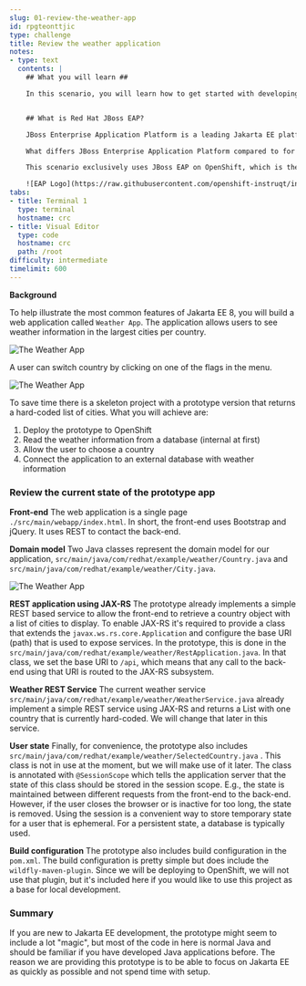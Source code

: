 ```yaml
---
slug: 01-review-the-weather-app
id: rpgteonttjic
type: challenge
title: Review the weather application
notes:
- type: text
  contents: |
    ## What you will learn ##

    In this scenario, you will learn how to get started with developing Jakarta EE 8 application using JBoss Enterprise Application Platform on OpenShift. This scenario is targeted for developers that haven't used Jakarta EE before and covers the most common parts of Jakarta EE 8.


    ## What is Red Hat JBoss EAP?

    JBoss Enterprise Application Platform is a leading Jakarta EE platform that includes full Jakarta EE 8 support.

    What differs JBoss Enterprise Application Platform compared to for example Oracle® WebLogic Application Server and IBM® WebSphere Application Server ND are that JBoss EAP since version 6 and later has been architectured to be used both in cloud environments as well as more traditional environments like Virtual or Bare metal.

    This scenario exclusively uses JBoss EAP on OpenShift, which is the leading container platform for Kubernetes and containers, but as a developer, you can also apply what you learn here on other environments.

    ![EAP Logo](https://raw.githubusercontent.com/openshift-instruqt/instruqt/master/assets/middleware/middleware-javaee8/eap-logo.png)
tabs:
- title: Terminal 1
  type: terminal
  hostname: crc
- title: Visual Editor
  type: code
  hostname: crc
  path: /root
difficulty: intermediate
timelimit: 600
---
```

**Background**

To help illustrate the most common features of Jakarta EE 8, you will build a web application called `Weather App`. The application allows users to see weather information in the largest cities per country.

![The Weather App](https://raw.githubusercontent.com/openshift-instruqt/instruqt/master/assets/middleware/middleware-javaee8/weather-app.png)

A user can switch country by clicking on one of the flags in the menu.

![The Weather App](https://raw.githubusercontent.com/openshift-instruqt/instruqt/master/assets/middleware/middleware-javaee8/flags.png)

To save time there is a skeleton project with a prototype version that returns a hard-coded list of cities. What you will achieve are:

1. Deploy the prototype to OpenShift
2. Read the weather information from a database (internal at first)
3. Allow the user to choose a country
4. Connect the application to an external database with weather information

### Review the current state of the prototype app

**Front-end**
The web application is a single page `./src/main/webapp/index.html`. In short, the front-end uses Bootstrap and jQuery. It uses REST to contact the back-end.

**Domain model**
Two Java classes represent the domain model for our application, `src/main/java/com/redhat/example/weather/Country.java` and `src/main/java/com/redhat/example/weather/City.java`.

![The Weather App](https://raw.githubusercontent.com/openshift-instruqt/instruqt/master/assets/middleware/middleware-javaee8/domain-model.png)

**REST application using JAX-RS**
The prototype already implements a simple REST based service to allow the front-end to retrieve a country object with a list of cities to display. To enable JAX-RS it's required to provide a class that extends the `javax.ws.rs.core.Application`  and configure the base URI (path) that is used to expose services. In the prototype, this is done in the `src/main/java/com/redhat/example/weather/RestApplication.java`. In that class, we set the base URI to `/api`, which means that any call to the back-end using that URI is routed to the JAX-RS subsystem.

**Weather REST Service**
The current weather service `src/main/java/com/redhat/example/weather/WeatherService.java` already implement a simple REST service using JAX-RS and returns a List with one country that is currently hard-coded. We will change that later in this service.

**User state**
Finally, for convenience, the prototype also includes `src/main/java/com/redhat/example/weather/SelectedCountry.java` . This class is not in use at the moment, but we will make use of it later. The class is annotated with `@SessionScope` which tells the application server that the state of this class should be stored in the session scope. E.g., the state is maintained between different requests from the front-end to the back-end. However, if the user closes the browser or is inactive for too long, the state is removed. Using the session is a convenient way to store temporary state for a user that is ephemeral. For a persistent state, a database is typically used.

**Build configuration**
The prototype also includes build configuration in the `pom.xml`. The build configuration is pretty simple but does include the `wildfly-maven-plugin`. Since we will be deploying to OpenShift, we will not use that plugin, but it's included here if you would like to use this project as a base for local development.

### Summary
If you are new to Jakarta EE development, the prototype might seem to include a lot "magic", but most of the code in here is normal Java and should be familiar if you have developed Java applications before. The reason we are providing this prototype is to be able to focus on Jakarta EE as quickly as possible and not spend time with setup.
